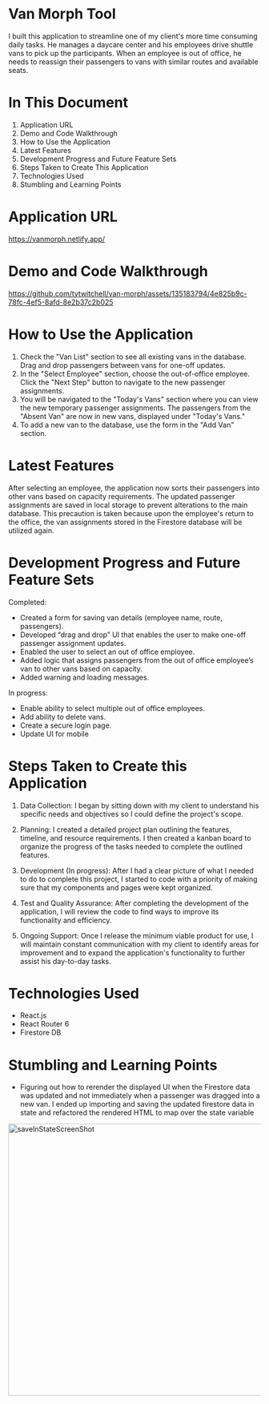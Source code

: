 # Van Morph Tool

I built this application to streamline one of my client's more time consuming daily tasks. He manages a daycare center and his employees drive shuttle vans to pick up the participants. When an employee is out of office, he needs to reassign their passengers to vans with similar routes and available seats.

# In This Document

1) Application URL
2) Demo and Code Walkthrough
3) How to Use the Application
4) Latest Features
5) Development Progress and Future Feature Sets
6) Steps Taken to Create This Application
7) Technologies Used
8) Stumbling and Learning Points


# Application URL

https://vanmorph.netlify.app/

# Demo and Code Walkthrough


https://github.com/tytwitchell/van-morph/assets/135183794/4e825b9c-78fc-4ef5-8afd-8e2b37c2b025


# How to Use the Application

1) Check the "Van List" section to see all existing vans in the database. Drag and drop passengers between vans for one-off updates.
2) In the "Select Employee" section, choose the out-of-office employee. Click the "Next Step" button to navigate to the new passenger assignments.
3) You will be navigated to the "Today's Vans" section where you can view the new temporary passenger assignments. The passengers from the "Absent Van" are now in new vans, displayed under "Today's Vans."
4) To add a new van to the database, use the form in the "Add Van" section.
  

# Latest Features

After selecting an employee, the application now sorts their passengers into other vans based on capacity requirements.  The updated passenger assignments are saved in local storage to prevent alterations to the main database. This precaution is taken because upon the employee's return to the office, the van assignments stored in the Firestore database will be utilized again.


# Development Progress and Future Feature Sets

Completed: 
- Created a form for saving van details (employee name, route, passengers).
- Developed “drag and drop” UI that enables the user to make one-off passenger assignment updates.
- Enabled the user to select an out of office employee.
- Added logic that assigns passengers from the out of office employee’s van to other vans based on capacity.
- Added warning and loading messages.
  
In progress: 
- Enable ability to select multiple out of office employees.
- Add ability to delete vans.
- Create a secure login page.
- Update UI for mobile
  

# Steps Taken to Create this Application

1) Data Collection: I began by sitting down with my client to understand his specific needs and objectives so I could define the project's scope.

2) Planning: I created a detailed project plan outlining the features, timeline, and resource requirements. I then created a kanban board to organize the progress of the tasks needed to complete the outlined features. 

3) Development (In progress): After I had a clear picture of what I needed to do to complete this project, I started to code with a priority of making sure that my components and pages were kept organized. 

4) Test and Quality Assurance: After completing the development of the application, I will review the code to find ways to improve its functionality and efficiency.

5) Ongoing Support: Once I release the minimum viable product for use, I will maintain constant communication with my client to identify areas for improvement and to expand the application's functionality to further assist his day-to-day tasks.



# Technologies Used

- React.js
- React Router 6
- Firestore DB


# Stumbling and Learning Points

- Figuring out how to rerender the displayed UI when the Firestore data was updated and not immediately when a passenger was dragged into a new van. I ended up importing and saving the updated firestore data in state and refactored the rendered HTML to map over the state variable

<img width="543" alt="saveInStateScreenShot" src="https://github.com/tytwitchell/van-morph/assets/135183794/c456a987-d118-4979-8fe0-3d15b5051527">



